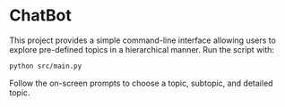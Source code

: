 # ChatBot

This project provides a simple command-line interface allowing users to explore pre-defined topics in a hierarchical manner. Run the script with:

```bash
python src/main.py
```

Follow the on-screen prompts to choose a topic, subtopic, and detailed topic.

